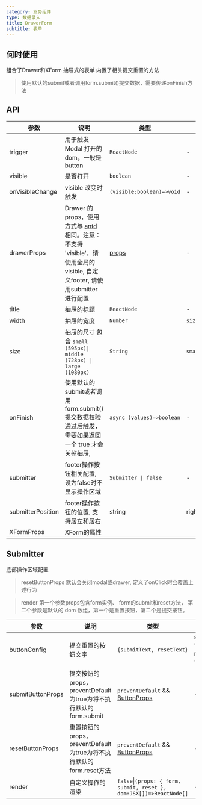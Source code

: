 ```yaml
---
category: 业务组件
type: 数据录入
title: DrawerForm
subtitle: 表单
---
```


## 何时使用
 组合了Drawer和XForm 抽屉式的表单 内置了相关提交重置的方法

> 使用默认的submit或者调用form.submit()提交数据，需要传递onFinish方法


## API

| 参数 | 说明 | 类型 | 默认值 |
| --- | --- | --- | --- |
| trigger | 用于触发 Modal 打开的 dom，一般是 button | `ReactNode` | - |
| visible | 是否打开 | `boolean` | - |
| onVisibleChange | visible 改变时触发 | `(visible:boolean)=>void` | - |
| drawerProps | Drawer 的 props，使用方式与 [antd](https://ant.design/components/drawer-cn/) 相同。注意：不支持 'visible'，请使用全局的 visible, 自定义footer, 请使用submitter进行配置| [props](https://ant.design/components/drawer-cn/#API) | - |
| title | 抽屉的标题 | `ReactNode` | - |
| width | 抽屉的宽度 | `Number` | `size['small']` |
| size | 抽屉的尺寸 包含 `small (595px)\| middle (728px) \| large (1080px)` | `String` | `small` |
| onFinish | 使用默认的submit或者调用form.submit()提交数据校验通过后触发，需要如果返回一个 true 才会关掉抽屉, | `async (values)=>boolean` | - |
| submitter | footer操作按钮相关配置, 设为false时不显示操作区域 | `Submitter \| false` | - |
| submitterPosition | footer操作按钮的位置, 支持居左和居右 | string | right |
| XFormProps | XForm的属性|  |  |


## Submitter

底部操作区域配置
> resetButtonProps 默认会关闭modal或drawer, 定义了onClick时会覆盖上述行为

> render 第一个参数props包含form实例、 form的submit和reset方法， 第二个参数是默认的 dom 数组，第一个是重置按钮，第二个是提交按钮。

| 参数 | 说明 | 类型 | 默认值 |
| --- | --- | --- | --- |
| buttonConfig | 提交重置的按钮文字 | `{submitText, resetText}` | submitText: '确定' resetText: '取消'   |
| submitButtonProps | 提交按钮的 props，preventDefault为true为将不执行默认的form.submit  | `preventDefault` && [ButtonProps](https://ant.design/components/button-cn/) | - |
| resetButtonProps | 重置按钮的 props，preventDefault为true为将不执行默认的form.reset方法 | `preventDefault` &&  [ButtonProps](https://ant.design/components/button-cn/) | - |
| render | 自定义操作的渲染 | `false`\|`(props: { form, submit, reset }, dom:JSX[])=>ReactNode[]`   | - |
